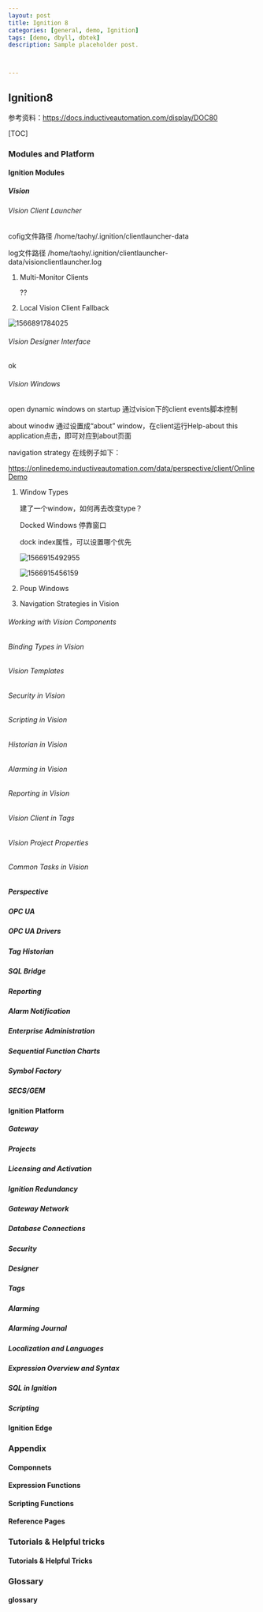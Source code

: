 ```yaml
---
layout: post
title: Ignition 8
categories: [general, demo, Ignition]
tags: [demo, dbyll, dbtek]
description: Sample placeholder post.



---
```


## Ignition8

参考资料：https://docs.inductiveautomation.com/display/DOC80



[TOC]



### Modules and Platform

#### Ignition Modules

##### Vision

###### Vision Client Launcher

cofig文件路径 /home/taohy/.ignition/clientlauncher-data

log文件路径 /home/taohy/.ignition/clientlauncher-data/visionclientlauncher.log 

1. Multi-Monitor Clients

   ??

2. Local Vision Client Fallback

![1566891784025](/home/taohy/.config/Typora/typora-user-images/1566891784025.png)

###### Vision Designer Interface

ok

###### Vision Windows

open dynamic windows on startup 通过vision下的client events脚本控制

about winodw 通过设置成“about” window，在client运行Help-about this application点击，即可对应到about页面

navigation strategy 在线例子如下：

https://onlinedemo.inductiveautomation.com/data/perspective/client/OnlineDemo

1. Window Types

   建了一个window，如何再去改变type？

   Docked Windows 停靠窗口

   dock index属性，可以设置哪个优先

   ![1566915492955](/taohy88.github.io/assets/img_ignition/typora-user-images/1566915492955.png)

   ![1566915456159](/home/taohy/.config/Typora/typora-user-images/1566915456159.png)

2. Poup Windows

   

3. Navigation Strategies in Vision



###### Working with Vision Components



###### Binding Types in Vision

###### Vision Templates

###### Security in Vision

###### Scripting in Vision

###### Historian in Vision

###### Alarming in Vision

###### Reporting in Vision

###### Vision Client in Tags

###### Vision Project Properties

###### Common Tasks in Vision

##### Perspective

##### OPC UA

##### OPC UA Drivers

##### Tag Historian

##### SQL Bridge

##### Reporting

##### Alarm Notification

##### Enterprise Administration

##### Sequential Function Charts

##### Symbol Factory

##### SECS/GEM



#### Ignition Platform

##### Gateway

##### Projects

##### Licensing and Activation

##### Ignition Redundancy

##### Gateway Network

##### Database Connections

##### Security

##### Designer

##### Tags

##### Alarming

##### Alarming Journal

##### Localization and Languages

##### Expression Overview and Syntax

##### SQL in Ignition

##### Scripting



#### Ignition Edge



### Appendix

#### Componnets

#### Expression Functions

#### Scripting Functions

#### Reference Pages



### Tutorials & Helpful tricks

#### Tutorials & Helpful Tricks



### Glossary

#### glossary

